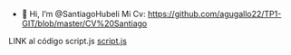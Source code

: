 - 👋 Hi, I’m @SantiagoHubeli
Mi Cv: https://github.com/agugallo22/TP1-GIT/blob/master/CV%20Santiago

LINK al código script.js [script.js](./Codigo%20script.js)
